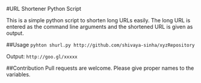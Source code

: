 #URL Shortener Python Script

This is a simple python script to shorten long URLs easily. 
The long URL is entered as the command line arguments and the shortened URL is given as output.

##Usage 
`pyhton shurl.py http://github.com/shivaya-sinha/xyzRepository`

Output: `http://goo.gl/xxxxx`

##Contribution
Pull requests are welcome. Please give proper names to the variables.
